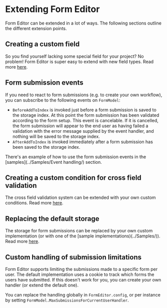 # Extending Form Editor
Form Editor can be extended in a lot of ways. The following sections outline the different extension points.

## Creating a custom field
So you find yourself lacking some special field for your project? No problem! Form Editor is super easy to extend with new field types. Read more [here](extend_field.md). 

## Form submission events
If you need to react to form submissions (e.g. to create your own workflow), you can subscribe to the following events on `FormModel`:
* `BeforeAddToIndex` is invoked just before a form submission is saved to the storage index. At this point the form submission has been validated according to the form setup. This event is cancelable. If it is cancelled, the form submission will appear to the end user as having failed a validation with the error message supplied by the event handler, and nothing will be saved to the storage index.
* `AfterAddToIndex` is invoked immediately after a form submission has been saved to the storage index.

There's an example of how to use the form submission events in the [samples](../Samples/Event handling/) section.

## Creating a custom condition for cross field validation
The cross field validation system can be extended with your own custom conditions. Read more [here](extend_condition.md).

## Replacing the default storage 
The storage for form submissions can be replaced by your own custom implementation (or with one of the [sample implementations)(../Samples/)). Read more [here](storage.md).

## Custom handling of submission limitations
Form Editor supports limiting the submissions made to a specific form per user. The default implementation uses a cookie to track which forms the users have submitted. If this doesn't work for you, you can create your own handler (or extend the default one).

You can replace the handling globally in `FormEditor.config`, or per instance by setting `FormModel.MaxSubmissionsForCurrentUserHandler`.
